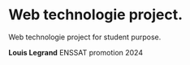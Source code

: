 # Web technologie project.

Web technologie project for student purpose.

**Louis Legrand** ENSSAT promotion 2024
